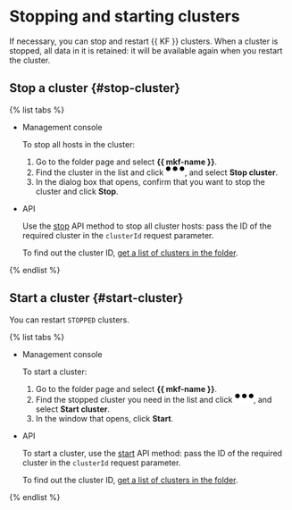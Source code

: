 # Stopping and starting clusters

If necessary, you can stop and restart {{ KF }} clusters. When a cluster is stopped, all data in it is retained: it will be available again when you restart the cluster.

## Stop a cluster {#stop-cluster}

{% list tabs %}

- Management console

  To stop all hosts in the cluster:
  1. Go to the folder page and select **{{ mkf-name }}**.
  1. Find the cluster in the list and click ![options](../../_assets/horizontal-ellipsis.svg), and select **Stop cluster**.
  1. In the dialog box that opens, confirm that you want to stop the cluster and click **Stop**.


- API

  Use the [stop](../api-ref/Cluster/stop.md) API method to stop all cluster hosts: pass the ID of the required cluster in the `clusterId` request parameter.

  To find out the cluster ID, [get a list of clusters in the folder](cluster-list.md#list-clusters).

{% endlist %}

## Start a cluster {#start-cluster}

You can restart `STOPPED` clusters.

{% list tabs %}

- Management console

  To start a cluster:
  1. Go to the folder page and select **{{ mkf-name }}**.
  1. Find the stopped cluster you need in the list and click ![options](../../_assets/horizontal-ellipsis.svg), and select **Start cluster**.
  1. In the window that opens, click **Start**.


- API

  To start a cluster, use the [start](../api-ref/Cluster/start.md) API method: pass the ID of the required cluster in the `clusterId` request parameter.

  To find out the cluster ID, [get a list of clusters in the folder](cluster-list.md#list-clusters).

{% endlist %}
